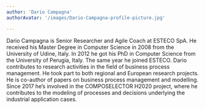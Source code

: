 ```yaml
---
author: 'Dario Campagna'
authorAvatar: '/images/Dario-Campagna-profile-picture.jpg'

---
```

Dario Campagna is Senior Researcher and Agile Coach at ESTECO SpA. He received his Master Degree in Computer Science
in 2008 from the University of Udine, Italy. In 2012 he got his PhD in Computer Science from the University of Perugia, Italy. 
The same year he joined ESTECO. Dario contributes to research activities in the field of business process management. 
He took part to both regional and European research projects. He is co-author of papers on business process management 
and modelling. Since 2017 he’s involved in the COMPOSELECTOR H2020 project, where he contributes to the modeling of processes 
and decisions underlying the industrial application cases.